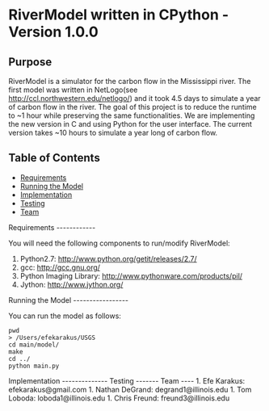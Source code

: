 RiverModel written in CPython - Version 1.0.0
===================================

Purpose
-------

RiverModel is a simulator for the carbon flow in the Mississippi river. The first model was written in NetLogo(see http://ccl.northwestern.edu/netlogo/) and
it took 4.5 days to simulate a year of carbon flow in the river. The goal of this project is to reduce the runtime to ~1 hour while preserving the same functionalities.
We are implementing the new version in C and using Python for the user interface. The current version takes ~10 hours to simulate a year long of carbon flow.

Table of Contents
-----------------

* [Requirements](#requirements)
* [Running the Model](#running)
* [Implementation](#implementation)
* [Testing](#testing)
* [Team](#team)

<a name="requirements"/>
Requirements
------------

You will need the following components to run/modify RiverModel:

1. Python2.7: http://www.python.org/getit/releases/2.7/ 
1. gcc: http://gcc.gnu.org/
1. Python Imaging Library: http://www.pythonware.com/products/pil/
1. Jython: http://www.jython.org/

<a name="running"/>
Running the Model
-----------------

You can run the model as follows:

```
pwd
> /Users/efekarakus/USGS
cd main/model/
make
cd ../
python main.py
```

<a name="implementation"/>
Implementation
--------------


<a name="testing"/>
Testing
-------

<a name="team"/>
Team
----
1. Efe Karakus: efekarakus@gmail.com
1. Nathan DeGrand: degrand1@illinois.edu
1. Tom Loboda: loboda1@illinois.edu
1. Chris Freund: freund3@illinois.edu
